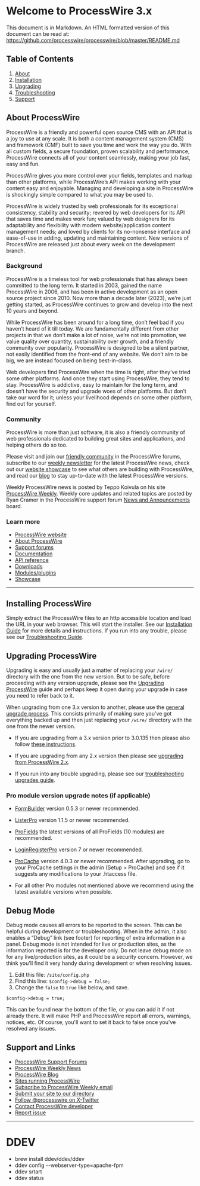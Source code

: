 # Welcome to ProcessWire 3.x

This document is in Markdown. An HTML formatted version of this document
can be read at: https://github.com/processwire/processwire/blob/master/README.md

## Table of Contents

1. [About](#about-processwire)
2. [Installation](#installing-processwire)
3. [Upgrading](#upgrading-processwire)
4. [Troubleshooting](https://processwire.com/docs/start/install/troubleshooting/)
5. [Support](#support-and-links)

## About ProcessWire

ProcessWire is a friendly and powerful open source CMS with an API that is a
joy to use at any scale. It is both a content management system (CMS) and
framework (CMF) built to save you time and work the way you do. With all custom
fields, a secure foundation, proven scalability and performance, ProcessWire
connects all of your content seamlessly, making your job fast, easy and fun.

ProcessWire gives you more control over your fields, templates and markup than
other platforms, while ProcessWire’s API makes working with your content easy and
enjoyable. Managing and developing a site in ProcessWire is shockingly simple
compared to what you may be used to.

ProcessWire is widely trusted by web professionals for its exceptional consistency,
stability and security; revered by web developers for its API that saves time and
makes work fun; valued by web designers for its adaptability and flexibility with
modern website/application content management needs; and loved by clients for its
no-nonsense interface and ease-of-use in adding, updating and maintaining content.
New versions of ProcessWire are released just about every week on the
development branch.

### Background

ProcessWire is a timeless tool for web professionals that has always been
committed to the long term. It started in 2003, gained the name ProcessWire
in 2006, and has been in active development as an open source project since 2010.
Now more than a decade later (2023), we’re just getting started, as ProcessWire
continues to grow and develop into the next 10 years and beyond.

While ProcessWire has been around for a long time, don’t feel bad if you haven’t
heard of it till today. We are fundamentally different from other projects in
that we don’t make a lot of noise, we’re not into promotion, we value quality
over quantity, sustainability over growth, and a friendly community over
popularity. ProcessWire is designed to be a silent partner, not easily
identified from the front-end of any website. We don’t aim to be big, we are
instead focused on being best-in-class.

Web developers find ProcessWire when the time is right, after they’ve tried
some other platforms. And once they start using ProcessWire, they tend to
stay. ProcessWire is addictive, easy to maintain for the long term, and doesn’t
have the security and upgrade woes of other platforms. But don’t take our word
for it; unless your livelihood depends on some other platform, find out for
yourself.

### Community

ProcessWire is more than just software, it is also a friendly community
of web professionals dedicated to building great sites and applications, and
helping others do so too.

Please visit and join our
[friendly community](https://processwire.com/talk/)
in the ProcessWire forums, subscribe to our
[weekly newsletter](https://processwire.com/community/newsletter/subscribe/)
for the latest ProcessWire news, check out our
[website showcase](https://processwire.com/sites/)
to see what others are building with ProcessWire, and read our
[blog](https://processwire.com/blog/)
to stay up-to-date with the latest ProcessWire versions.

Weekly ProcessWire news is posted by Teppo Koivula on his site
[ProcessWire Weekly](https://weekly.pw).
Weekly core updates and related topics are posted by Ryan Cramer in the
ProcessWire support forum
[News and Announcements](https://processwire.com/talk/forum/7-news-amp-announcements/)
board.

### Learn more

- [ProcessWire website](https://processwire.com)
- [About ProcessWire](https://processwire.com/about/)
- [Support forums](https://processwire.com/talk/)
- [Documentation](https://processwire.com/docs/)
- [API reference](https://processwire.com/api/ref/)
- [Downloads](https://processwire.com/download/)
- [Modules/plugins](https://processwire.com/modules/)
- [Showcase](https://processwire.com/sites/)

---

## Installing ProcessWire

Simply extract the ProcessWire files to an http accessible location and
load the URL in your web browser. This will start the installer. See our
[Installation Guide](https://processwire.com/docs/start/install/new/) for more
details and instructions. If you run into any trouble, please see our
[Troubleshooting Guide](https://processwire.com/docs/start/install/troubleshooting/).

## Upgrading ProcessWire

Upgrading is easy and usually just a matter of replacing your `/wire/` directory
with the one from the new version. But to be safe, before proceeding with any version upgrade, please see the
[Upgrading ProcessWire](https://processwire.com/docs/start/install/upgrade/)
guide and perhaps keep it open during your upgrade in case you need to refer back to it.

When upgrading from one 3.x version to another, please use the
[general upgrade process](https://processwire.com/docs/start/install/upgrade/#general-upgrade-process).
This consists primarily of making sure you've got everything backed up and then just
replacing your `/wire/` directory with the one from the newer version.

- If you are upgrading from a 3.x version prior to 3.0.135 then please also follow
  [these instructions](https://processwire.com/docs/start/install/upgrade/from-3.x/).

- If you are upgrading from any 2.x version then please see
  [upgrading from ProcessWire 2.x](https://processwire.com/docs/start/install/upgrade/from-2.x/).

- If you run into any trouble upgrading, please see our
  [troubleshooting upgrades guide](https://processwire.com/docs/start/install/troubleshooting/#troubleshooting-upgrades).

### Pro module version upgrade notes (if applicable)

- [FormBuilder](https://processwire.com/store/form-builder/)
  version 0.5.3 or newer recommended.
- [ListerPro](https://processwire.com/store/lister-pro/)
  version 1.1.5 or newer recommended.
- [ProFields](https://processwire.com/store/pro-fields/)
  the latest versions of all ProFields (10 modules) are recommended.
- [LoginRegisterPro](https://processwire.com/store/login-register-pro/)
  version 7 or newer recommended.
- [ProCache](https://processwire.com/store/pro-cache/)
  version 4.0.3 or newer recommended. After upgrading, go to your ProCache
  settings in the admin (Setup > ProCache) and see if it suggests any
  modifications to your .htaccess file.

- For all other Pro modules not mentioned above we recommend using the
  latest available versions when possible.

## Debug Mode

Debug mode causes all errors to be reported to the screen. This can be
helpful during development or troubleshooting. When in the admin, it also
enables a “Debug” link (see footer) for reporting of extra information in a
panel. Debug mode is not intended for live or production sites, as the
information reported is for the developer only. Do not leave debug mode
on for any live/production sites, as it could be a security concern. However,
we think you'll find it very handy during development or when resolving issues.

1. Edit this file: `/site/config.php`
2. Find this line: `$config->debug = false;`
3. Change the `false` to `true` like below, and save.

```
$config->debug = true;
```

This can be found near the bottom of the file, or you can add it if not
already there. It will make PHP and ProcessWire report all errors, warnings,
notices, etc. Of course, you'll want to set it back to false once you've
resolved any issues.

## Support and Links

- [ProcessWire Support Forums](https://processwire.com/talk/)
- [ProcessWire Weekly News](https://weekly.pw/)
- [ProcessWire Blog](https://processwire.com/blog/)
- [Sites running ProcessWire](https://processwire.com/sites/)
- [Subscribe to ProcessWire Weekly email](https://processwire.com/community/newsletter/subscribe/)
- [Submit your site to our directory](https://processwire.com/sites/submit/)
- [Follow @processwire on X-Twitter](http://twitter.com/processwire/)
- [Contact ProcessWire developer](https://processwire.com/contact/)
- [Report issue](https://github.com/processwire/processwire-issues/issues)

---

# DDEV

- brew install ddev/ddev/ddev
- ddev config --webserver-type=apache-fpm
- ddev srtart
- ddev status